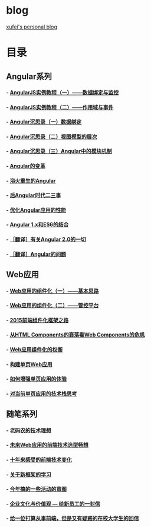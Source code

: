 blog
====

[xufei's personal blog](https://github.com/xufei/blog)

# 目录

## Angular系列

#### - [AngularJS实例教程（一）——数据绑定与监控](https://github.com/xufei/blog/issues/14)
#### - [AngularJS实例教程（二）——作用域与事件](https://github.com/xufei/blog/issues/18)

#### - [Angular沉思录（一）数据绑定](https://github.com/xufei/blog/issues/10)
#### - [Angular沉思录（二）视图模型的层次](https://github.com/xufei/blog/issues/11)
#### - [Angular沉思录（三）Angular中的模块机制](https://github.com/xufei/blog/issues/17)

#### - [Angular的变革](https://github.com/xufei/blog/issues/25)
#### - [浴火重生的Angular](https://github.com/xufei/blog/issues/9)
#### - [后Angular时代二三事](https://github.com/xufei/blog/issues/21)
#### - [优化Angular应用的性能](https://github.com/xufei/blog/issues/23)
#### - [Angular 1.x和ES6的结合](https://github.com/xufei/blog/issues/29)

#### - [［翻译］有关Angular 2.0的一切](https://github.com/xufei/blog/issues/8)
#### - [［翻译］Angular的问题](https://github.com/xufei/blog/issues/15)

## Web应用
  
#### - [Web应用的组件化（一）——基本思路](https://github.com/xufei/blog/issues/6)
#### - [Web应用的组件化（二）——管控平台](https://github.com/xufei/blog/issues/7)
#### - [2015前端组件化框架之路](https://github.com/xufei/blog/issues/19) 
#### - [从HTML Components的衰落看Web Components的危机](https://github.com/xufei/blog/issues/3)
#### - [Web应用组件化的权衡](https://github.com/xufei/blog/issues/22)
#### - [构建单页Web应用](https://github.com/xufei/blog/issues/5)
#### - [如何增强单页应用的体验](https://github.com/xufei/blog/issues/35)
#### - [对当前单页应用的技术栈思考](https://github.com/xufei/blog/issues/37)

## 随笔系列
  
#### - [老码农的技术理想](https://github.com/xufei/blog/issues/16)
#### - [未来Web应用的前端技术选型畅想](https://github.com/xufei/blog/issues/24)
#### - [十年来感受的前端技术变化](https://github.com/xufei/blog/issues/28)
#### - [关于新框架的学习](https://github.com/xufei/blog/issues/33)
#### - [今年搞的一些活动的意图](https://github.com/xufei/blog/issues/13)
#### - [企业文化与价值观 — 给新员工的一封信](https://github.com/xufei/blog/issues/12)
#### - [给一位打算从事前端，但是又有疑惑的在校大学生的回信](https://github.com/xufei/blog/issues/4)
  
  
